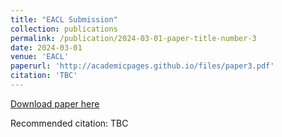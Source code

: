 ```yaml
---
title: "EACL Submission"
collection: publications
permalink: /publication/2024-03-01-paper-title-number-3
date: 2024-03-01
venue: 'EACL'
paperurl: 'http://academicpages.github.io/files/paper3.pdf'
citation: 'TBC'
---
```


<a href='http://academicpages.github.io/files/paper3.pdf'>Download paper here</a>

Recommended citation: TBC